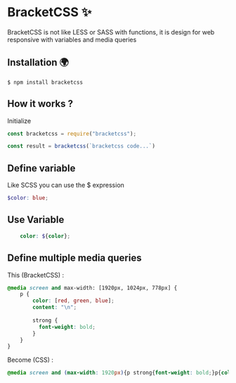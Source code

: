 # BracketCSS :sparkles:
 
BracketCSS is not like LESS or SASS with functions, it is design for web responsive with variables and media queries

## Installation 🌍
    $ npm install bracketcss
    
## How it works ?

Initialize

```javascript
const bracketcss = require("bracketcss");

const result = bracketcss(`bracketcss code...`)
```

## Define variable

Like SCSS you can use the $ expression

```scss
$color: blue;
```

## Use Variable

```scss
    color: ${color};
```

## Define multiple media queries

This (BracketCSS) :

```scss
@media screen and max-width: [1920px, 1024px, 778px] {
    p {
        color: [red, green, blue];
        content: "\n";
        
        strong {
          font-weight: bold;
        }   
    }
}
```

Become (CSS) :
```css
@media screen and (max-width: 1920px){p strong{font-weight: bold;}p{color: red;content: "\n";}}@media screen and (max-width: 1024px){p strong{font-weight: bold;}p{color: green;content: "\n";}}@media screen and (max-width: 778px){p strong{font-weight: bold;}p{color: blue;content: "\n";}}
```